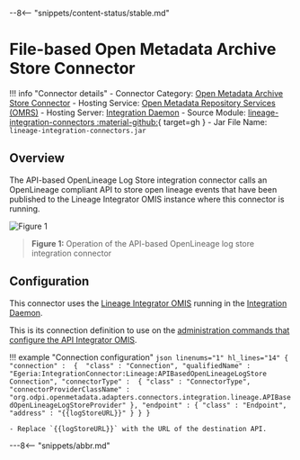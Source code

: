 <!-- SPDX-License-Identifier: CC-BY-4.0 -->
<!-- Copyright Contributors to the ODPi Egeria project. -->

--8<-- "snippets/content-status/stable.md"

# File-based Open Metadata Archive Store Connector

!!! info "Connector details"
    - Connector Category: [Open Metadata Archive Store Connector](/connectors/#open-metadata-archive-store-connectors)
    - Hosting Service: [Open Metadata Repository Services (OMRS)](/services/omrs)
    - Hosting Server: [Integration Daemon](/concepts/integration-daemon)
    - Source Module: [lineage-integration-connectors :material-github:](https://github.com/odpi/egeria/tree/master/open-metadata-implementation/adapters/open-connectors/integration-connectors/lineage-integration-connectors){ target=gh }
    - Jar File Name: `lineage-integration-connectors.jar`

## Overview

The API-based OpenLineage Log Store integration connector calls an OpenLineage compliant API to store open lineage events that have been published to the Lineage Integrator OMIS instance where this connector is running.

![Figure 1](api-based-open-lineage-log-store-integration-connector.svg)
> **Figure 1:** Operation of the API-based OpenLineage log store integration connector


## Configuration

This connector uses the [Lineage Integrator OMIS](/services/omis/lineage-integrator/overview)
running in the [Integration Daemon](/concepts/integration-daemon).

This is its connection definition to use on the [administration commands that configure the API Integrator OMIS](/guides/admin/configuring-an-integration-daemon/#configure-the-integration-services).

!!! example "Connection configuration"
    ```json linenums="1" hl_lines="14"
    {
       "connection" : 
                    { 
                        "class" : "Connection",
                        "qualifiedName" : "Egeria:IntegrationConnector:Lineage:APIBasedOpenLineageLogStore Connection",
                        "connectorType" : 
                        {
                            "class" : "ConnectorType",
                            "connectorProviderClassName" : "org.odpi.openmetadata.adapters.connectors.integration.lineage.APIBasedOpenLineageLogStoreProvider"
                        },
                        "endpoint" :
                        {
                            "class" : "Endpoint",
                            "address" : "{{logStoreURL}}"
                        }
                    }
    }
    ```

    - Replace `{{logStoreURL}}` with the URL of the destination API.

---8<-- "snippets/abbr.md"